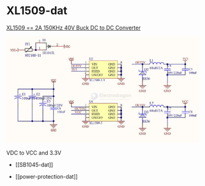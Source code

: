 
# XL1509-dat

[XL1509 == 2A 150KHz 40V Buck DC to DC Converter](https://www.xlsemi.com/datasheet/XL1509-EN.pdf)

![](2025-07-10-18-52-23.png)

VDC to VCC and 3.3V 

- [[SB1045-dat]]

- [[power-protection-dat]]